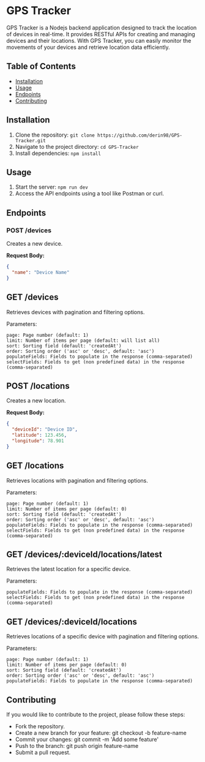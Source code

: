 # GPS Tracker

GPS Tracker is a Nodejs backend application designed to track the location of devices in real-time. It provides RESTful APIs for creating and managing devices and their locations. With GPS Tracker, you can easily monitor the movements of your devices and retrieve location data efficiently.

## Table of Contents

- [Installation](#installation)
- [Usage](#usage)
- [Endpoints](#endpoints)
- [Contributing](#contributing)

## Installation

1. Clone the repository: `git clone https://github.com/derin98/GPS-Tracker.git`
2. Navigate to the project directory: `cd GPS-Tracker`
3. Install dependencies: `npm install`

## Usage

1. Start the server: `npm run dev`
2. Access the API endpoints using a tool like Postman or curl.

## Endpoints

### POST /devices

Creates a new device.

**Request Body:**
```json
{
  "name": "Device Name"
}
```

## GET /devices

Retrieves devices with pagination and filtering options.

Parameters:

    page: Page number (default: 1)
    limit: Number of items per page (default: will list all)
    sort: Sorting field (default: 'createdAt')
    order: Sorting order ('asc' or 'desc', default: 'asc')
    populateFields: Fields to populate in the response (comma-separated)
    selectFields: Fields to get (non predefined data) in the response (comma-separated)

## POST /locations

Creates a new location.

**Request Body:**

```json
{
  "deviceId": "Device ID",
  "latitude": 123.456,
  "longitude": 78.901
}
```

## GET /locations

Retrieves locations with pagination and filtering options.

Parameters:

    page: Page number (default: 1)
    limit: Number of items per page (default: 0)
    sort: Sorting field (default: 'createdAt')
    order: Sorting order ('asc' or 'desc', default: 'asc')
    populateFields: Fields to populate in the response (comma-separated)
    selectFields: Fields to get (non predefined data) in the response (comma-separated)

## GET /devices/:deviceId/locations/latest

Retrieves the latest location for a specific device.

Parameters:

    populateFields: Fields to populate in the response (comma-separated)
    selectFields: Fields to get (non predefined data) in the response (comma-separated)

## GET /devices/:deviceId/locations

Retrieves locations of a specific device with pagination and filtering options.

Parameters:

    page: Page number (default: 1)
    limit: Number of items per page (default: 0)
    sort: Sorting field (default: 'createdAt')
    order: Sorting order ('asc' or 'desc', default: 'asc')
    populateFields: Fields to populate in the response (comma-separated)

## Contributing

If you would like to contribute to the project, please follow these steps:

- Fork the repository.
- Create a new branch for your feature: git checkout -b feature-name
- Commit your changes: git commit -m 'Add some feature'
- Push to the branch: git push origin feature-name
- Submit a pull request.
  
